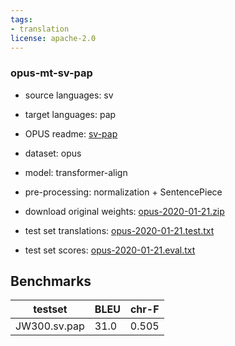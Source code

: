 ```yaml
---
tags:
- translation
license: apache-2.0
---
```


### opus-mt-sv-pap

* source languages: sv
* target languages: pap
*  OPUS readme: [sv-pap](https://github.com/Helsinki-NLP/OPUS-MT-train/blob/master/models/sv-pap/README.md)

*  dataset: opus
* model: transformer-align
* pre-processing: normalization + SentencePiece
* download original weights: [opus-2020-01-21.zip](https://object.pouta.csc.fi/OPUS-MT-models/sv-pap/opus-2020-01-21.zip)
* test set translations: [opus-2020-01-21.test.txt](https://object.pouta.csc.fi/OPUS-MT-models/sv-pap/opus-2020-01-21.test.txt)
* test set scores: [opus-2020-01-21.eval.txt](https://object.pouta.csc.fi/OPUS-MT-models/sv-pap/opus-2020-01-21.eval.txt)

## Benchmarks

| testset               | BLEU  | chr-F |
|-----------------------|-------|-------|
| JW300.sv.pap 	| 31.0 	| 0.505 |

